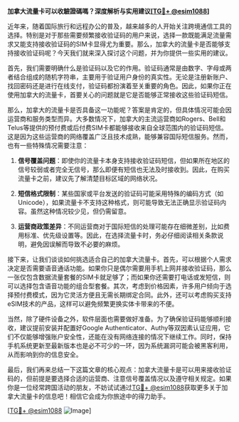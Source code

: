 **加拿大流量卡可以收驗證碼嗎？深度解析与实用建议[[TG💪+ @esim1088](https://t.me/s/esim1088)]**

近年来，随着国际旅行和远程办公的普及，越来越多的人开始关注跨境通信工具的选择。特别是对于那些需要频繁接收验证码的用户来说，选择一款既能满足流量需求又能支持接收验证码的SIM卡显得尤为重要。那么，加拿大的流量卡是否能够支持接收验证码呢？今天我们就来深入探讨这个问题，并为你提供一些实用的建议。

首先，我们需要明确什么是验证码以及它的作用。验证码通常是由数字、字母或两者结合组成的随机字符串，主要用于验证用户身份的真实性。无论是注册新账户、找回密码还是进行在线支付，验证码都扮演着至关重要的角色。因此，如果你正在使用加拿大的流量卡，首要关心的问题就是它是否能够正常接收这些验证码短信。

那么，加拿大的流量卡是否具备这一功能呢？答案是肯定的，但具体情况可能会因运营商和服务类型而异。大多数情况下，加拿大的主流运营商如Rogers、Bell和Telus等提供的预付费或后付费SIM卡都能够接收来自全球范围内的验证码短信。这是因为这些运营商的网络覆盖广泛且技术成熟，能够兼容国际短信服务。然而，也有一些特殊情况需要注意：

1. **信号覆盖问题**：即使你的流量卡本身支持接收验证码短信，但如果所在地区的信号较弱或者完全无信号，那么即便有短信也无法及时接收到。因此，在购买流量卡之前，建议先了解清楚目标区域的网络状况。
   
2. **短信格式限制**：某些国家或平台发送的验证码可能采用特殊的编码方式（如Unicode），如果流量卡不支持这种格式，则可能导致无法正确显示验证码内容。虽然这种情况较少见，但仍需留意。

3. **运营商政策差异**：不同运营商对于国际短信的处理可能存在细微差别，比如费用标准、优先级设置等。因此，在选择流量卡时，务必仔细阅读相关条款说明，避免因误解而导致不必要的麻烦。

接下来，让我们谈谈如何挑选适合自己的加拿大流量卡。首先，可以根据个人需求决定是否需要语音通话功能。如果你只是偶尔需要用手机上网并接收验证码，那么一张仅包含数据流量套餐的SIM卡就足够了；而如果你还需要打电话或发短信，则可以选择包含语音功能的组合型套餐。其次，考虑到价格因素，许多用户倾向于选择预付费模式，因为它灵活方便且无需长期绑定合同。此外，还可以考虑购买支持eSIM技术的产品，这样可以避免频繁更换实体卡带来的不便。

当然，除了硬件设备之外，软件层面也需要做好准备。为了确保验证码能够顺利接收，建议提前安装并配置好Google Authenticator、Authy等双因素认证应用，它们不仅能够增强账户安全性，还能在没有网络连接的情况下继续工作。同时，保持手机系统更新至最新版本也是必不可少的一环，因为系统漏洞可能会被黑客利用，从而影响到你的信息安全。

最后，我们再来总结一下这篇文章的核心观点：加拿大流量卡是可以用来接收验证码的，但前提是要选择合适的运营商、注意信号覆盖情况以及遵守相关规定。如果你是一位经常跨国活动的朋友，不妨试试通过[TG💪+ @esim1088](https://t.me/s/esim1088)获取更多关于加拿大流量卡的信息吧！相信它会成为你旅途中的得力助手。

[[TG💪+ @esim1088](https://t.me/s/esim1088) ![Image](https://i.postimg.cc/4NQfJmqS/Snipaste-2025-05-13-00-14-12.png)]